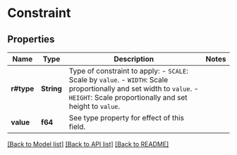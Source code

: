 # Constraint

## Properties

Name | Type | Description | Notes
------------ | ------------- | ------------- | -------------
**r#type** | **String** | Type of constraint to apply:  - `SCALE`: Scale by `value`. - `WIDTH`: Scale proportionally and set width to `value`. - `HEIGHT`: Scale proportionally and set height to `value`. | 
**value** | **f64** | See type property for effect of this field. | 

[[Back to Model list]](../README.md#documentation-for-models) [[Back to API list]](../README.md#documentation-for-api-endpoints) [[Back to README]](../README.md)


